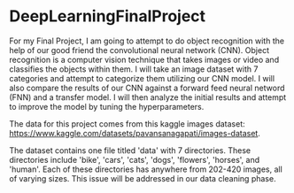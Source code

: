 # DeepLearningFinalProject
For my Final Project, I am going to attempt to do object recognition with the help of our good friend the convolutional neural network (CNN). Object recognition is a computer vision technique that takes images or video and classifies the objects within them. I will take an image dataset with 7 categories and attempt to categorize them utilizing our CNN model. I will also compare the results of our CNN against a forward feed neural netword (FNN) and a transfer model. I will then analyze the initial results and attempt to improve the model by tuning the hyperparameters.

The data for this project comes from this kaggle images dataset: https://www.kaggle.com/datasets/pavansanagapati/images-dataset.

The dataset contains one file titled 'data' with 7 directories. These directories include 'bike', 'cars', 'cats', 'dogs', 'flowers', 'horses', and 'human'. Each of these directories has anywhere from 202-420 images, all of varying sizes. This issue will be addressed in our data cleaning phase. 
